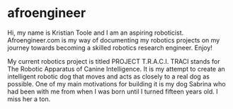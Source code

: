# afroengineer

Hi, my name is Kristian Toole and I am an aspiring roboticist. Afroengineer.com is my way of documenting my robotics projects on my journey towards becoming a skilled robotics research engineer. Enjoy!

My current robotics project is titled PROJECT T.R.A.C.I. TRACI stands for The Robotic Apparatus of Canine Intelligence. It is my attempt to create an intelligent robotic dog that moves and acts as closely to a real dog as possible. One of my main motivations for building it is my dog Sabrina who had been with me from when I was born until I turned fifteen years old. I miss her a ton.

